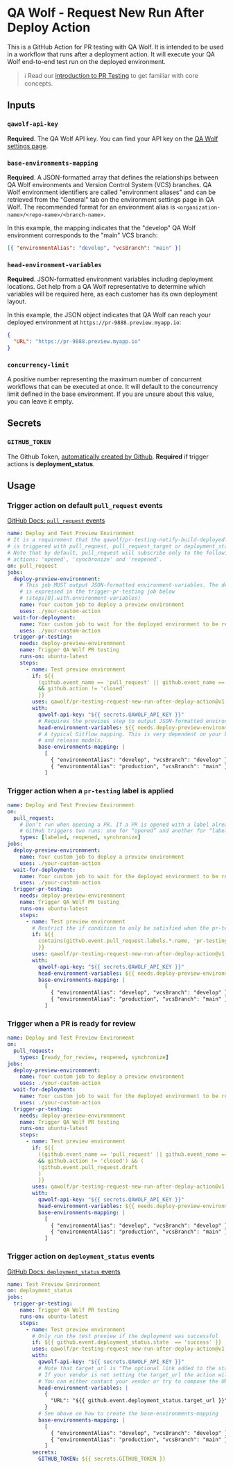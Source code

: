 # QA Wolf - Request New Run After Deploy Action

This is a GitHub Action for PR testing with QA Wolf. It is intended to be used in a workflow that runs after a deployment action. It will execute your QA Wolf end-to-end test run on the deployed environment.

> ℹ️ Read our [introduction to PR Testing](https://qawolf.notion.site/VCS-Branch-Testing-45be5d10d93249aeb8c1f995d26356ec?pvs=4) to get familiar with core concepts.

## Inputs

### `qawolf-api-key`

**Required**. The QA Wolf API key. You can find your API key on the [QA Wolf settings page](https://app.qawolf.com/settings).

### `base-environments-mapping`

**Required**. A JSON-formatted array that defines the relationships between QA Wolf environments and Version Control System (VCS) branches. QA Wolf environment identifiers are called "environment aliases" and can be retrieved from the "General" tab on the environment settings page in QA Wolf. The recommended format for an environment alias is `<organization-name>/<repo-name>/<branch-name>`.

In this example, the mapping indicates that the "develop" QA Wolf environment corresponds to the "main" VCS branch:

```json
[{ "environmentAlias": "develop", "vcsBranch": "main" }]
```

### `head-environment-variables`

**Required**. JSON-formatted environment variables including deployment locations. Get help from a QA Wolf representative to determine which variables will be required here, as each customer has its own deployment layout.

In this example, the JSON object indicates that QA Wolf can reach your deployed environment at `https://pr-9888.preview.myapp.io`:

```json
{
  "URL": "https://pr-9888.preview.myapp.io"
}
```

### `concurrency-limit`

A positive number representing the maximum number of concurrent workflows that can be executed at once. It will default to the concurrency limit defined in the base environment. If you are unsure about this value, you can leave it empty.

## Secrets

### `GITHUB_TOKEN`

The Github Token, [automatically created by Github](https://docs.github.com/en/actions/security-guides/automatic-token-authentication#about-the-github_token-secret). **Required** if trigger actions is **deployment_status**.

## Usage

### Trigger action on default `pull_request` events

[GitHub Docs: `pull_request` events](https://docs.github.com/en/actions/using-workflows/events-that-trigger-workflows#pull_request)

```yaml
name: Deploy and Test Preview Environment
# It is a requirement that the qawolf/pr-testing-notify-build-deployed-action
# is triggered with pull_request, pull_request_target or deployment_status events exclusively.
# Note that by default, pull_request will subscribe only to the following
# actions: 'opened', 'synchronize' and 'reopened'.
on: pull_request
jobs:
  deploy-preview-environmnent:
    # This job MUST output JSON-formatted environment-variables. The dependency
    # is expressed in the trigger-pr-testing job below
    # (steps[0].with.environment-variables)
    name: Your custom job to deploy a preview environment
    uses: ./your-custom-action
  wait-for-deployment:
    name: Your custom job to wait for the deployed environment to be ready
    uses: ./your-custom-action
  trigger-pr-testing:
    needs: deploy-preview-environmnent
    name: Trigger QA Wolf PR testing
    runs-on: ubuntu-latest
    steps:
      - name: Test preview environment
        if: ${{
          (github.event_name == 'pull_request' || github.event_name == 'pull_request_target')
          && github.action != 'closed'
          }}
        uses: qawolf/pr-testing-request-new-run-after-deploy-action@v1
        with:
          qawolf-api-key: "${{ secrets.QAWOLF_API_KEY }}"
          # Requires the previous step to output JSON-formatted environment variables
          head-environment-variables: ${{ needs.deploy-preview-environmnent.outputs.environment-variables }}
          # A typical Gitflow mapping. This is very dependent on your branching
          # and release models.
          base-environments-mapping: |
            [
              { "environmentAlias": "develop", "vcsBranch": "develop" },
              { "environmentAlias": "production", "vcsBranch": "main" }
            ]
```

### Trigger action when a `pr-testing` label is applied

```yaml
name: Deploy and Test Preview Environment
on:
  pull_request:
    # Don’t run when opening a PR. If a PR is opened with a label already attached,
    # GitHub triggers two runs: one for “opened” and another for “labeled”
    types: [labeled, reopened, synchronize]
jobs:
  deploy-preview-environmnent:
    name: Your custom job to deploy a preview environment
    uses: ./your-custom-action
  wait-for-deployment:
    name: Your custom job to wait for the deployed environment to be ready
    uses: ./your-custom-action
  trigger-pr-testing:
    needs: deploy-preview-environmnent
    name: Trigger QA Wolf PR testing
    runs-on: ubuntu-latest
    steps:
      - name: Test preview environment
        # Restrict the if condition to only be satisfied when the pr-testing label is applied.
        if: ${{
          contains(github.event.pull_request.labels.*.name, 'pr-testing')
          }}
        uses: qawolf/pr-testing-request-new-run-after-deploy-action@v1
        with:
          qawolf-api-key: "${{ secrets.QAWOLF_API_KEY }}"
          head-environment-variables: ${{ needs.deploy-preview-environmnent.outputs.environment-variables }}
          base-environments-mapping: |
            [
              { "environmentAlias": "develop", "vcsBranch": "develop" },
              { "environmentAlias": "production", "vcsBranch": "main" }
            ]
```

### Trigger when a PR is ready for review

```yaml
name: Deploy and Test Preview Environment
on:
  pull_request:
    types: [ready_for_review, reopened, synchronize]
jobs:
  deploy-preview-environmnent:
    name: Your custom job to deploy a preview environment
    uses: ./your-custom-action
  wait-for-deployment:
    name: Your custom job to wait for the deployed environment to be ready
    uses: ./your-custom-action
  trigger-pr-testing:
    needs: deploy-preview-environmnent
    name: Trigger QA Wolf PR testing
    runs-on: ubuntu-latest
    steps:
      - name: Test preview environment
        if: ${{
          ((github.event_name == 'pull_request' || github.event_name == 'pull_request_target')
          && github.action != 'closed') && (
          !github.event.pull_request.draft
          )
          }}
        uses: qawolf/pr-testing-request-new-run-after-deploy-action@v1
        with:
          qawolf-api-key: "${{ secrets.QAWOLF_API_KEY }}"
          head-environment-variables: ${{ needs.deploy-preview-environmnent.outputs.environment-variables }}
          base-environments-mapping: |
            [
              { "environmentAlias": "develop", "vcsBranch": "develop" },
              { "environmentAlias": "production", "vcsBranch": "main" }
            ]
```

### Trigger action on `deployment_status` events

[GitHub Docs: `deployment_status` events](https://docs.github.com/en/actions/using-workflows/events-that-trigger-workflows#deployment_status)

```yaml
name: Test Preview Environment
on: deployment_status
jobs:
  trigger-pr-testing:
    name: Trigger QA Wolf PR testing
    runs-on: ubuntu-latest
    steps:
      - name: Test preview environment
        # Only run the test preview if the deployment was successful
        if: ${{ github.event.deployment_status.state  == 'success' }}
        uses: qawolf/pr-testing-request-new-run-after-deploy-action@v1
        with:
          qawolf-api-key: "${{ secrets.QAWOLF_API_KEY }}"
          # Note that target_url is "The optional link added to the status.".
          # If your vendor is not setting the target_url the action will not work.
          # You can either contact your vendor or try to compose the URL by following your vendor documentation.
          head-environment-variables: |
            {
              "URL": "${{ github.event.deployment_status.target_url }}"
            }
          # See above on how to create the base-environments-mapping
          base-environments-mapping: |
            [
              { "environmentAlias": "develop", "vcsBranch": "develop" },
              { "environmentAlias": "production", "vcsBranch": "main" }
            ]
        secrets:
          GITHUB_TOKEN: ${{ secrets.GITHUB_TOKEN }}
```
